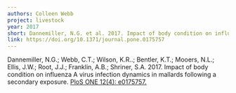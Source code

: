 ```yaml
---
authors: Colleen Webb
project: livestock
year: 2017
short: Dannemiller, N.G. et al. 2017. Impact of body condition on influenza A virus infection dynamics in mallards following a secondary exposure. PloS ONE 12(4): e0175757.
link: https://doi.org/10.1371/journal.pone.0175757
---
```

  
Dannemiller, N.G.; Webb, C.T.; Wilson, K.R..; Bentler, K.T.; Mooers, N.L.; Ellis, J.W.; Root, J.J.; Franklin, A.B.; Shriner, S.A. 2017. Impact of body condition on influenza A virus infection dynamics in mallards following a secondary exposure. [PloS ONE 12(4): e0175757.](https://doi.org/10.1371/journal.pone.0175757)
